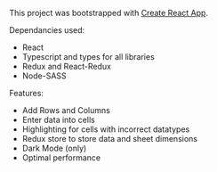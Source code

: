 
This project was bootstrapped with [Create React App](https://github.com/facebook/create-react-app).

Dependancies used:
+ React
+ Typescript and types for all libraries
+ Redux and React-Redux
+ Node-SASS

Features:
+ Add Rows and Columns
+ Enter data into cells
+ Highlighting for cells with incorrect datatypes
+ Redux store to store data and sheet dimensions
+ Dark Mode (only)
+ Optimal performance